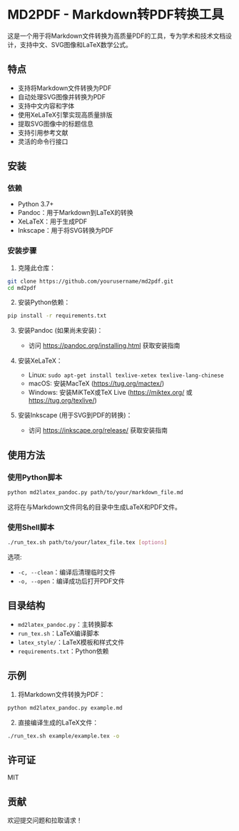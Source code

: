 # MD2PDF - Markdown转PDF转换工具

这是一个用于将Markdown文件转换为高质量PDF的工具，专为学术和技术文档设计，支持中文、SVG图像和LaTeX数学公式。

## 特点

- 支持将Markdown文件转换为PDF
- 自动处理SVG图像并转换为PDF
- 支持中文内容和字体
- 使用XeLaTeX引擎实现高质量排版
- 提取SVG图像中的标题信息
- 支持引用参考文献
- 灵活的命令行接口

## 安装

### 依赖

- Python 3.7+
- Pandoc：用于Markdown到LaTeX的转换
- XeLaTeX：用于生成PDF
- Inkscape：用于将SVG转换为PDF

### 安装步骤

1. 克隆此仓库：

```bash
git clone https://github.com/yourusername/md2pdf.git
cd md2pdf
```

2. 安装Python依赖：

```bash
pip install -r requirements.txt
```

3. 安装Pandoc (如果尚未安装)：
   - 访问 https://pandoc.org/installing.html 获取安装指南

4. 安装XeLaTeX：
   - Linux: `sudo apt-get install texlive-xetex texlive-lang-chinese`
   - macOS: 安装MacTeX (https://tug.org/mactex/)
   - Windows: 安装MiKTeX或TeX Live (https://miktex.org/ 或 https://tug.org/texlive/)

5. 安装Inkscape (用于SVG到PDF的转换)：
   - 访问 https://inkscape.org/release/ 获取安装指南

## 使用方法

### 使用Python脚本

```bash
python md2latex_pandoc.py path/to/your/markdown_file.md
```

这将在与Markdown文件同名的目录中生成LaTeX和PDF文件。

### 使用Shell脚本

```bash
./run_tex.sh path/to/your/latex_file.tex [options]
```

选项:
- `-c, --clean`：编译后清理临时文件
- `-o, --open`：编译成功后打开PDF文件

## 目录结构

- `md2latex_pandoc.py`：主转换脚本
- `run_tex.sh`：LaTeX编译脚本
- `latex_style/`：LaTeX模板和样式文件
- `requirements.txt`：Python依赖

## 示例

1. 将Markdown文件转换为PDF：

```bash
python md2latex_pandoc.py example.md
```

2. 直接编译生成的LaTeX文件：

```bash
./run_tex.sh example/example.tex -o
```

## 许可证

MIT

## 贡献

欢迎提交问题和拉取请求！ 